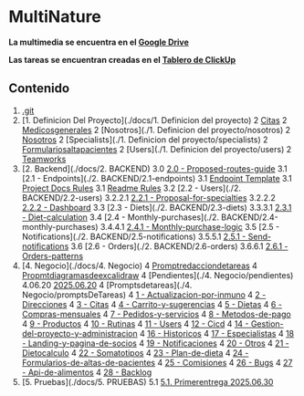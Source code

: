 # MultiNature

**La multimedia se encuentra en el [Google Drive](https://drive.google.com/drive/folders/1cwJvfCM1wVJkn_u9QfFUjZUTU_ccIsdU?hl=es)**

**Las tareas se encuentran creadas en el [Tablero de ClickUp](https://app.clickup.com/9011834369/v/o/5-90115276863-28?pr=90113420950)**

## Contenido
1. [.git](./docs/.git)
2. [1. Definicion Del Proyecto](./docs/1. Definicion del proyecto)
   2 [Citas](./1.%20Definicion%20del%20proyecto/citas.md)
   2 [Medicosgenerales](./1.%20Definicion%20del%20proyecto/medicosGenerales.md)
   2 [Nosotros](./1. Definicion del proyecto/nosotros)
      2 [Nosotros](./nosotros/nosotros.md)
   2 [Specialists](./1. Definicion del proyecto/specialists)
      2 [Formulariosaltapacientes](./specialists/formulariosAltaPacientes.md)
   2 [Users](./1. Definicion del proyecto/users)
      2 [Teamworks](./users/teamworks.md)
3. [2. Backend](./docs/2. BACKEND)
   3.0 [2.0 - Proposed-routes-guide](./2.%20BACKEND/2.0-proposed-routes-guide.md)
   3.1 [2.1 - Endpoints](./2. BACKEND/2.1-endpoints)
      3.1 [Endpoint Template](./2.1-endpoints/ENDPOINT-TEMPLATE.md)
      3.1 [Project Docs Rules](./2.1-endpoints/PROJECT-DOCS-RULES.md)
      3.1 [Readme Rules](./2.1-endpoints/README-RULES.md)
   3.2 [2.2 - Users](./2. BACKEND/2.2-users)
      3.2.2.1 [2.2.1 - Proposal-for-specialties](./2.2-users/2.2.1-proposal-for-specialties.md)
      3.2.2.2 [2.2.2 - Dashboard](./2.2-users/2.2.2-dashboard.md)
   3.3 [2.3 - Diets](./2. BACKEND/2.3-diets)
      3.3.3.1 [2.3.1 - Diet-calculation](./2.3-diets/2.3.1-diet-calculation.md)
   3.4 [2.4 - Monthly-purchases](./2. BACKEND/2.4-monthly-purchases)
      3.4.4.1 [2.4.1 - Monthly-purchase-logic](./2.4-monthly-purchases/2.4.1-monthly-purchase-logic.md)
   3.5 [2.5 - Notifications](./2. BACKEND/2.5-notifications)
      3.5.5.1 [2.5.1 - Send-notifications](./2.5-notifications/2.5.1-send-notifications.md)
   3.6 [2.6 - Orders](./2. BACKEND/2.6-orders)
      3.6.6.1 [2.6.1 - Orders-patterns](./2.6-orders/2.6.1-orders-patterns.md)
4. [4. Negocio](./docs/4. Negocio)
   4 [Promptredacciondetareas](./4.%20Negocio/promptRedaccionDeTareas.md)
   4 [Propmtdiagramasdeexcalidraw](./4.%20Negocio/propmtDiagramasDeExcalidraw.md)
   4 [Pendientes](./4. Negocio/pendientes)
      4.06.20 [2025.06.20](./pendientes/2025.06.20.md)
   4 [Promptsdetareas](./4. Negocio/promptsDeTareas)
      4 [1 - Actualizacion-por-inmuno](./promptsDeTareas/1-actualizacion-por-inmuno.md)
      4 [2 - Direcciones](./promptsDeTareas/2-direcciones.md)
      4 [3 - Citas](./promptsDeTareas/3-citas.md)
      4 [4 - Carrito-y-sugerencias](./promptsDeTareas/4-carrito-y-sugerencias.md)
      4 [5 - Dietas](./promptsDeTareas/5-dietas.md)
      4 [6 - Compras-mensuales](./promptsDeTareas/6-compras-mensuales.md)
      4 [7 - Pedidos-y-servicios](./promptsDeTareas/7-pedidos-y-servicios.md)
      4 [8 - Metodos-de-pago](./promptsDeTareas/8-metodos-de-pago.md)
      4 [9 - Productos](./promptsDeTareas/9-productos.md)
      4 [10 - Rutinas](./promptsDeTareas/10-rutinas.md)
      4 [11 - Users](./promptsDeTareas/11-users.md)
      4 [12 - Cicd](./promptsDeTareas/12-cicd.md)
      4 [14 - Gestion-del-proyecto-y-administracion](./promptsDeTareas/14-gestion-del-proyecto-y-administracion.md)
      4 [16 - Historicos](./promptsDeTareas/16-historicos.md)
      4 [17 - Especialistas](./promptsDeTareas/17-especialistas.md)
      4 [18 - Landing-y-pagina-de-socios](./promptsDeTareas/18-landing-y-pagina-de-socios.md)
      4 [19 - Notificaciones](./promptsDeTareas/19-notificaciones.md)
      4 [20 - Otros](./promptsDeTareas/20-otros.md)
      4 [21 - Dietocalculo](./promptsDeTareas/21-dietocalculo.md)
      4 [22 - Somatotipos](./promptsDeTareas/22-somatotipos.md)
      4 [23 - Plan-de-dieta](./promptsDeTareas/23-plan-de-dieta.md)
      4 [24 - Formularios-de-altas-de-pacientes](./promptsDeTareas/24-formularios-de-altas-de-pacientes.md)
      4 [25 - Comisiones](./promptsDeTareas/25-comisiones.md)
      4 [26 - Bugs](./promptsDeTareas/26-bugs.md)
      4 [27 - Api-de-alimentos](./promptsDeTareas/27-api-de-alimentos.md)
      4 [28 - Backlog](./promptsDeTareas/28-backlog.md)
5. [5. Pruebas](./docs/5. PRUEBAS)
   5.1 [5.1. Primerentrega 2025.06.30](./5.%20PRUEBAS/5.1.%20primerEntrega-2025.06.30.md)
